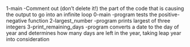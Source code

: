 1-main -Comment out (don’t delete it!) the part of the code that is causing the output to go into an infinite loop
0-main -program tests the positive-negative function
2-largest_number -program prints largest of three integers
3-print_remaining_days -program converts a date to the day of year and determines how many days are left in the year, taking leap year into consideration
